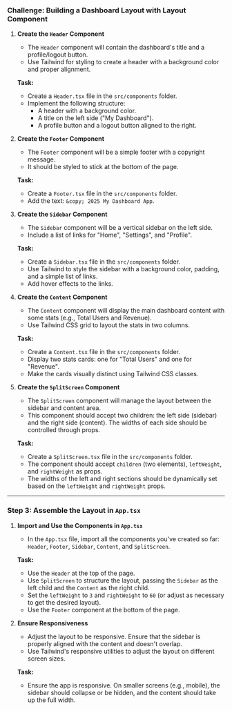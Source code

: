 ### Challenge: Building a Dashboard Layout with Layout Component

1. **Create the `Header` Component**

   - The `Header` component will contain the dashboard's title and a profile/logout button.
   - Use Tailwind for styling to create a header with a background color and proper alignment.

   **Task:**

   - Create a `Header.tsx` file in the `src/components` folder.
   - Implement the following structure:
     - A header with a background color.
     - A title on the left side ("My Dashboard").
     - A profile button and a logout button aligned to the right.

2. **Create the `Footer` Component**

   - The `Footer` component will be a simple footer with a copyright message.
   - It should be styled to stick at the bottom of the page.

   **Task:**

   - Create a `Footer.tsx` file in the `src/components` folder.
   - Add the text: `&copy; 2025 My Dashboard App`.

3. **Create the `Sidebar` Component**

   - The `Sidebar` component will be a vertical sidebar on the left side.
   - Include a list of links for "Home", "Settings", and "Profile".

   **Task:**

   - Create a `Sidebar.tsx` file in the `src/components` folder.
   - Use Tailwind to style the sidebar with a background color, padding, and a simple list of links.
   - Add hover effects to the links.

4. **Create the `Content` Component**

   - The `Content` component will display the main dashboard content with some stats (e.g., Total Users and Revenue).
   - Use Tailwind CSS grid to layout the stats in two columns.

   **Task:**

   - Create a `Content.tsx` file in the `src/components` folder.
   - Display two stats cards: one for "Total Users" and one for "Revenue".
   - Make the cards visually distinct using Tailwind CSS classes.

5. **Create the `SplitScreen` Component**

   - The `SplitScreen` component will manage the layout between the sidebar and content area.
   - This component should accept two children: the left side (sidebar) and the right side (content). The widths of each side should be controlled through props.

   **Task:**

   - Create a `SplitScreen.tsx` file in the `src/components` folder.
   - The component should accept `children` (two elements), `leftWeight`, and `rightWeight` as props.
   - The widths of the left and right sections should be dynamically set based on the `leftWeight` and `rightWeight` props.

---

### Step 3: Assemble the Layout in `App.tsx`

1. **Import and Use the Components in `App.tsx`**

   - In the `App.tsx` file, import all the components you've created so far: `Header`, `Footer`, `Sidebar`, `Content`, and `SplitScreen`.

   **Task:**

   - Use the `Header` at the top of the page.
   - Use `SplitScreen` to structure the layout, passing the `Sidebar` as the left child and the `Content` as the right child.
   - Set the `leftWeight` to `3` and `rightWeight` to `60` (or adjust as necessary to get the desired layout).
   - Use the `Footer` component at the bottom of the page.

2. **Ensure Responsiveness**

   - Adjust the layout to be responsive. Ensure that the sidebar is properly aligned with the content and doesn't overlap.
   - Use Tailwind's responsive utilities to adjust the layout on different screen sizes.

   **Task:**

   - Ensure the app is responsive. On smaller screens (e.g., mobile), the sidebar should collapse or be hidden, and the content should take up the full width.
